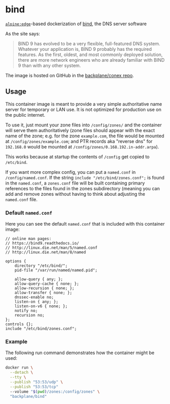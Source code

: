 # bind

[`alpine:edge`](https://hub.docker.com/_/alpine/)-based dockerization of [bind](https://www.isc.org/bind/), the DNS server software

As the site says:

> BIND 9 has evolved to be a very flexible, full-featured DNS system. Whatever your application is, BIND 9 probably has the required features. As the first, oldest, and most commonly deployed solution, there are more network engineers who are already familiar with BIND 9 than with any other system.

The image is hosted on GitHub in the [backplane/conex repo](https://github.com/backplane/conex/tree/main/bind).

## Usage

This container image is meant to provide a very simple authoritative name server for temporary or LAN use. It is not optimized for production use on the public internet.

To use it, just mount your zone files into `/config/zones/` and the container will serve them authoritatively (zone files should appear with the exact name of the zone; e.g. for the zone `example.com`, the file would be mounted at `/config/zones/example.com`; and PTR records aka "reverse dns" for `192.168.0` would be mounted at `/config/zones/0.168.192.in-addr.arpa`).

This works because at startup the contents of `/config` get copied to `/etc/bind`.

If you want more complex config, you can put a `named.conf` in `/config/named.conf`. If the string `include "/etc/bind/zones.conf";` is found in the `named.conf`, a `zones.conf` file will be built containing primary references to the files found in the zones subdirectory (meaning you can add and remove zones without having to think about adjusting the `named.conf` file.

### Default `named.conf`

Here you can see the default `named.conf` that is included with this container image:

```
// online man pages:
// https://bind9.readthedocs.io/
// http://linux.die.net/man/5/named.conf
// http://linux.die.net/man/8/named

options {
    directory "/etc/bind/";
    pid-file "/var/run/named/named.pid";

    allow-query { any; };
    allow-query-cache { none; };
    allow-recursion { none; };
    allow-transfer { none; };
    dnssec-enable no;
    listen-on { any; };
    listen-on-v6 { none; };
    notify no;
    recursion no;
};
controls {};
include "/etc/bind/zones.conf";
```

### Example

The following run command demonstrates how the container might be used:

```sh
docker run \
  --detach \
  --tty \
  --publish "53:53/udp" \
  --publish "53:53/tcp"
  --volume "$(pwd)/zones:/config/zones" \
  "backplane/bind"
```